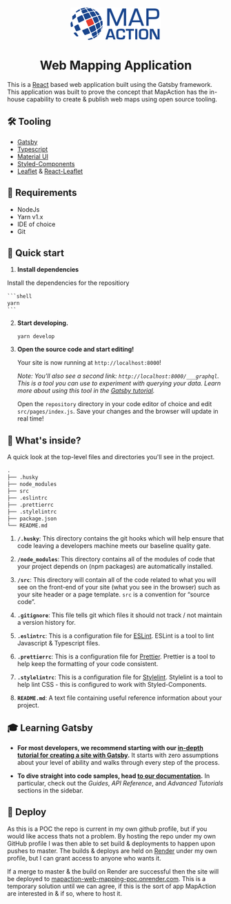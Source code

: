 <p align="center">
  <a href="https://www.gatsbyjs.com">
    <img alt="MapAction" src="./src/images/logo.svg" width="210" />
  </a>
</p>
<h1 align="center">
Web Mapping Application
</h1>

This is a [React](https://reactjs.org/) based web application built using the Gatsby framework. This application was built to prove the concept that MapAction has the in-house capability to create & publish web maps using open source tooling.

## 🛠 Tooling

-   [Gatsby](https://www.gatsbyjs.com)
-   [Typescript](https://www.typescriptlang.org/)
-   [Material UI](https://material-ui.com)
-   [Styled-Components](https://styled-components.com/)
-   [Leaflet](https://leafletjs.com/) & [React-Leaflet](https://react-leaflet.js.org/)

## 🚦 Requirements

-   NodeJs
-   Yarn v1.x
-   IDE of choice
-   Git

## 🚀 Quick start

1.  **Install dependencies**

Install the dependencies for the repositiory

    ```shell
    yarn
    ```

2.  **Start developing.**

    ```shell
    yarn develop
    ```

3.  **Open the source code and start editing!**

    Your site is now running at `http://localhost:8000`!

    _Note: You'll also see a second link: _`http://localhost:8000/___graphql`_. This is a tool you can use to experiment with querying your data. Learn more about using this tool in the [Gatsby tutorial](https://www.gatsbyjs.com/tutorial/part-five/#introducing-graphiql)._

    Open the `repository` directory in your code editor of choice and edit `src/pages/index.js`. Save your changes and the browser will update in real time!

## 🧐 What's inside?

A quick look at the top-level files and directories you'll see in the project.

    .
    ├── .husky
    ├── node_modules
    ├── src
    ├── .eslintrc
    ├── .prettierrc
    ├── .stylelintrc
    ├── package.json
    └── README.md

1.  **`/.husky`**: This directory contains the git hooks which will help ensure that code leaving a developers machine meets our baseline quality gate.

1.  **`/node_modules`**: This directory contains all of the modules of code that your project depends on (npm packages) are automatically installed.

1.  **`/src`**: This directory will contain all of the code related to what you will see on the front-end of your site (what you see in the browser) such as your site header or a page template. `src` is a convention for “source code”.

1.  **`.gitignore`**: This file tells git which files it should not track / not maintain a version history for.

1.  **`.eslintrc`**: This is a configuration file for [ESLint](https://eslint.org/). ESLint is a tool to lint Javascript & Typescript files.

1.  **`.prettierrc`**: This is a configuration file for [Prettier](https://prettier.io/). Prettier is a tool to help keep the formatting of your code consistent.

1.  **`.stylelintrc`**: This is a configuration file for [Stylelint](https://stylelint.io/). Stylelint is a tool to help lint CSS - this is configured to work with Styled-Components.

1.  **`README.md`**: A text file containing useful reference information about your project.

## 🎓 Learning Gatsby

-   **For most developers, we recommend starting with our [in-depth tutorial for creating a site with Gatsby](https://www.gatsbyjs.com/tutorial/).** It starts with zero assumptions about your level of ability and walks through every step of the process.

-   **To dive straight into code samples, head [to our documentation](https://www.gatsbyjs.com/docs/).** In particular, check out the _Guides_, _API Reference_, and _Advanced Tutorials_ sections in the sidebar.

## 💫 Deploy

As this is a POC the repo is current in my own github profile, but if you would like access thats not a problem. By hosting the repo under my own GitHub profile I was then able to set build & deployments to happen upon pushes to master. The builds & deploys are held on [Render](https://render.com/) under my own profile, but I can grant access to anyone who wants it.

If a merge to master & the build on Render are successful then the site will be deployed to [mapaction-web-mapping-poc.onrender.com](https://mapaction-web-mapping-poc.onrender.com). This is a temporary solution until we can agree, if this is the sort of app MapAction are interested in & if so, where to host it.
